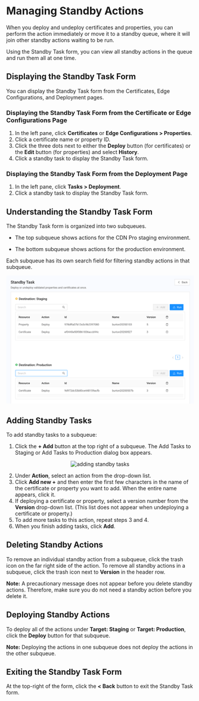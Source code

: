 # Managing Standby Actions

When you deploy and undeploy certificates and properties, you can perform  the action immediately or move it to a standby queue, where it will join other standby actions waiting to be run.

Using the Standby Task form, you can view all standby actions in the queue and run them all at one time.

## Displaying the Standby Task Form
You can display the Standby Task form from the Certificates, Edge Configurations, and Deployment pages.

### Displaying the Standby Task Form from the Certificate or Edge Configurations Page

1. In the left pane, click **Certificates** or **Edge Configurations > Properties**.
2. Click a certificate name or property ID.
3. Click the three dots next to either the **Deploy** button (for certificates) or the **Edit** button (for properties) and select **History**.
4. Click a standby task to display the Standby Task form.

### Displaying the Standby Task Form from the Deployment Page

1. In the left pane, click **Tasks > Deployment**.
2. Click a standby task to display the Standby Task form.

## Understanding the Standby Task Form

The Standby Task form is organized into two subqueues.<ul><li>The top subqueue shows actions for the CDN Pro staging environment.</ul></li><ul><li>The bottom subqueue shows actions for the production environment.</ul></li>Each subqueue has its own search field for filtering standby actions in that subqueue.

<p align=center><img src="/docs/resources/images/standby_tasks.png" alt="standby task form" width="900"></p>

## Adding Standby Tasks
To add standby tasks to a subqueue:
1. Click the **+ Add** button at the top right of a subqueue. The Add Tasks to Staging or Add Tasks to Production dialog box appears.

<p align=center><img src="/docs/resources/images/adding-tasks-to-staging.png" alt="adding standby tasks" width="900"></p>

2. Under **Action**, select an action from the drop-down list.
3. Click **Add new +** and then enter the first few characters in the name of the certificate or property you want to add. When the entire name appears, click it.
4. If deploying a certificate or property, select a version number from the **Version** drop-down list. (This list does not appear when undeploying a certificate or property.)
5. To add more tasks to this action, repeat steps 3 and 4.
6. When you finish adding tasks, click **Add**.

## Deleting Standby Actions
To remove an individual standby action from a subqueue, click the trash icon on the far right side of the action. To remove all standby actions in a subqueue, click the trash icon next to **Version** in the header row.

**Note:** A precautionary message does not appear before you delete standby actions. Therefore, make sure you do not need a standby action before you delete it.

## Deploying Standby Actions
To deploy all of the actions under **Target: Staging** or **Target: Production**, click the **Deploy** button for that subqueue. 

**Note:** Deploying the actions in one subqueue does not deploy the actions in the other subqueue.

## Exiting the Standby Task Form
At the top-right of the form, click the **< Back** button to exit the Standby Task form.